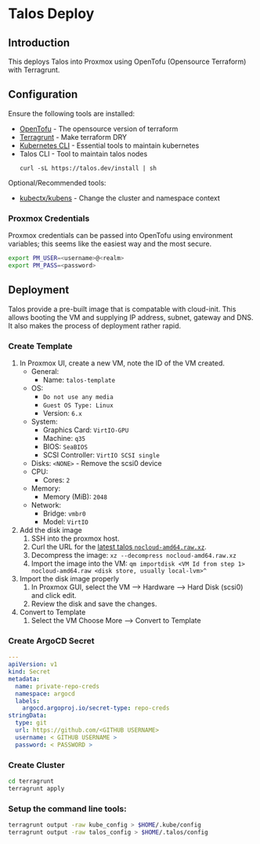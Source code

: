 # Talos Deploy

## Introduction

This deploys Talos into Proxmox using OpenTofu (Opensource Terraform) with Terragrunt.

## Configuration

Ensure the following tools are installed:

- [OpenTofu](https://opentofu.org/docs/intro/install/) - The opensource version of terraform
- [Terragrunt](https://terragrunt.gruntwork.io/docs/getting-started/install/) - Make terraform DRY
- [Kubernetes CLI](https://kubernetes.io/docs/tasks/tools/) - Essential tools to maintain kubernetes
- Talos CLI - Tool to maintain talos nodes
  ```
  curl -sL https://talos.dev/install | sh
  ```

Optional/Recommended tools:

- [kubectx/kubens](https://github.com/ahmetb/kubectx) - Change the cluster and namespace context

### Proxmox Credentials

Proxmox credentials can be passed into OpenTofu using environment variables; this seems like the easiest way and the most secure.

```bash
export PM_USER=<username>@<realm>
export PM_PASS=<password>
```

## Deployment

Talos provide a pre-built image that is compatable with cloud-init. This allows booting the VM and supplying IP address, subnet, gateway and DNS. It also makes the process of deployment rather rapid.

### Create Template

1. In Proxmox UI, create a new VM, note the ID of the VM created.
   - General:
     - Name: `talos-template`
   - OS:
     - `Do not use any media`
     - `Guest OS Type: Linux`
     - Version: `6.x`
   - System:
     - Graphics Card: `VirtIO-GPU`
     - Machine: `q35`
     - BIOS: `SeaBIOS`
     - SCSI Controller: `VirtIO SCSI single`
   - Disks: `<NONE>` - Remove the scsi0 device
   - CPU:
     - Cores: `2`
   - Memory:
     - Memory (MiB): `2048`
   - Network:
     - Bridge: `vmbr0`
     - Model: `VirtIO`
1. Add the disk image
   1. SSH into the proxmox host.
   1. Curl the URL for the [latest talos `nocloud-amd64.raw.xz`](https://github.com/siderolabs/talos/releases/latest/).
   1. Decompress the image: `xz --decompress nocloud-amd64.raw.xz`
   1. Import the image into the VM: `qm importdisk <VM Id from step 1> nocloud-amd64.raw <disk store, usually local-lvm>^`
1. Import the disk image properly
   1. In Proxmox GUI, select the VM --> Hardware --> Hard Disk (scsi0) and click edit.
   1. Review the disk and save the changes.
1. Convert to Template
   1. Select the VM Choose More --> Convert to Template

### Create ArgoCD Secret

``` yaml
---
apiVersion: v1
kind: Secret
metadata:
  name: private-repo-creds
  namespace: argocd
  labels:
    argocd.argoproj.io/secret-type: repo-creds
stringData:
  type: git
  url: https://github.com/<GITHUB USERNAME>
  username: < GITHUB USERNAME >
  password: < PASSWORD >

```

### Create Cluster

```bash
cd terragrunt
terragrunt apply
```

### Setup the command line tools:

```bash
terragrunt output -raw kube_config > $HOME/.kube/config
terragrunt output -raw talos_config > $HOME/.talos/config
```
